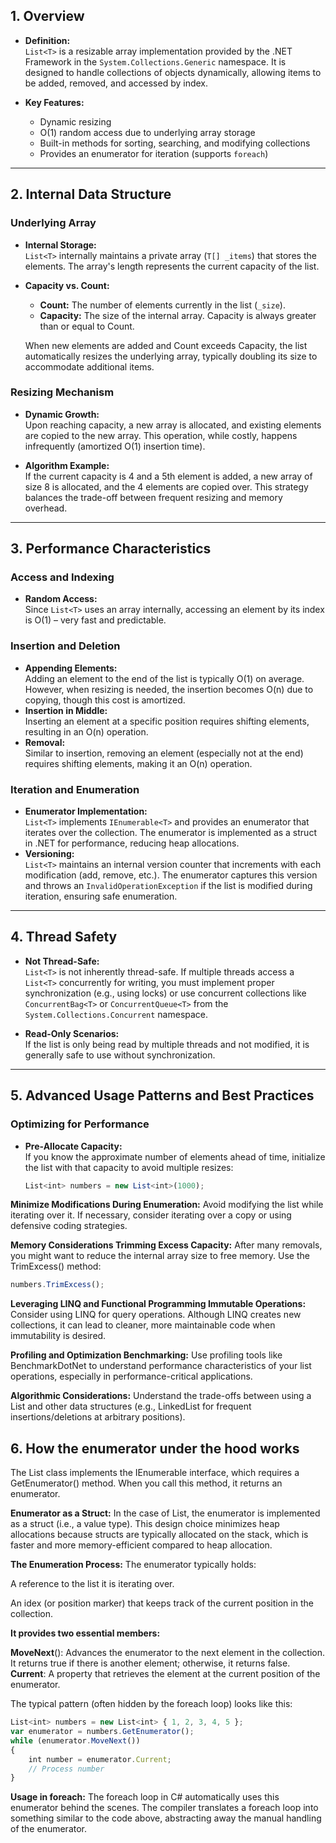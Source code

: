 ## 1. Overview

- **Definition:**  
  `List<T>` is a resizable array implementation provided by the .NET Framework in the `System.Collections.Generic` namespace. It is designed to handle collections of objects dynamically, allowing items to be added, removed, and accessed by index.

- **Key Features:**  
  - Dynamic resizing
  - O(1) random access due to underlying array storage
  - Built-in methods for sorting, searching, and modifying collections
  - Provides an enumerator for iteration (supports `foreach`)

---

## 2. Internal Data Structure

### Underlying Array
- **Internal Storage:**  
  `List<T>` internally maintains a private array (`T[] _items`) that stores the elements. The array's length represents the current capacity of the list.
  
- **Capacity vs. Count:**  
  - **Count:** The number of elements currently in the list (`_size`).
  - **Capacity:** The size of the internal array. Capacity is always greater than or equal to Count.
  
  When new elements are added and Count exceeds Capacity, the list automatically resizes the underlying array, typically doubling its size to accommodate additional items.

### Resizing Mechanism
- **Dynamic Growth:**  
  Upon reaching capacity, a new array is allocated, and existing elements are copied to the new array. This operation, while costly, happens infrequently (amortized O(1) insertion time).
  
- **Algorithm Example:**  
  If the current capacity is 4 and a 5th element is added, a new array of size 8 is allocated, and the 4 elements are copied over. This strategy balances the trade-off between frequent resizing and memory overhead.

---

## 3. Performance Characteristics

### Access and Indexing
- **Random Access:**  
  Since `List<T>` uses an array internally, accessing an element by its index is O(1) – very fast and predictable.

### Insertion and Deletion
- **Appending Elements:**  
  Adding an element to the end of the list is typically O(1) on average. However, when resizing is needed, the insertion becomes O(n) due to copying, though this cost is amortized.
- **Insertion in Middle:**  
  Inserting an element at a specific position requires shifting elements, resulting in an O(n) operation.
- **Removal:**  
  Similar to insertion, removing an element (especially not at the end) requires shifting elements, making it an O(n) operation.

### Iteration and Enumeration
- **Enumerator Implementation:**  
  `List<T>` implements `IEnumerable<T>` and provides an enumerator that iterates over the collection. The enumerator is implemented as a struct in .NET for performance, reducing heap allocations.
- **Versioning:**  
  `List<T>` maintains an internal version counter that increments with each modification (add, remove, etc.). The enumerator captures this version and throws an `InvalidOperationException` if the list is modified during iteration, ensuring safe enumeration.

---

## 4. Thread Safety

- **Not Thread-Safe:**  
  `List<T>` is not inherently thread-safe. If multiple threads access a `List<T>` concurrently for writing, you must implement proper synchronization (e.g., using locks) or use concurrent collections like `ConcurrentBag<T>` or `ConcurrentQueue<T>` from the `System.Collections.Concurrent` namespace.
  
- **Read-Only Scenarios:**  
  If the list is only being read by multiple threads and not modified, it is generally safe to use without synchronization.

---

## 5. Advanced Usage Patterns and Best Practices

### Optimizing for Performance
- **Pre-Allocate Capacity:**  
  If you know the approximate number of elements ahead of time, initialize the list with that capacity to avoid multiple resizes:
  ```typescript
  List<int> numbers = new List<int>(1000);
  ```

**Minimize Modifications During Enumeration:**
Avoid modifying the list while iterating over it. If necessary, consider iterating over a copy or using defensive coding strategies.

**Memory Considerations
Trimming Excess Capacity:**
After many removals, you might want to reduce the internal array size to free memory. Use the TrimExcess() method:

```typescript
numbers.TrimExcess();
```
**Leveraging LINQ and Functional Programming
Immutable Operations:**
Consider using LINQ for query operations. Although LINQ creates new collections, it can lead to cleaner, more maintainable code when immutability is desired.

**Profiling and Optimization
Benchmarking:**
Use profiling tools like BenchmarkDotNet to understand performance characteristics of your list operations, especially in performance-critical applications.

**Algorithmic Considerations:**
Understand the trade-offs between using a List<T> and other data structures (e.g., LinkedList<T> for frequent insertions/deletions at arbitrary positions).

## 6. How the enumerator under the hood works

The List<T> class implements the IEnumerable<T> interface, which requires a GetEnumerator() method. When you call this method, it returns an enumerator.

**Enumerator as a Struct:**
In the case of List<T>, the enumerator is implemented as a struct (i.e., a value type). This design choice minimizes heap allocations because structs are typically allocated on the stack, which is faster and more memory-efficient compared to heap allocation.

**The Enumeration Process:**
The enumerator typically holds:

A reference to the list it is iterating over.

An idex (or position marker) that keeps track of the current position in the collection.

**It provides two essential members:**

**MoveNext**(): Advances the enumerator to the next element in the collection. It returns true if there is another element; otherwise, it returns false.
**Current**: A property that retrieves the element at the current position of the enumerator.

The typical pattern (often hidden by the foreach loop) looks like this:

```typescript
List<int> numbers = new List<int> { 1, 2, 3, 4, 5 };
var enumerator = numbers.GetEnumerator();
while (enumerator.MoveNext())
{
    int number = enumerator.Current;
    // Process number
}
```

**Usage in foreach:**
The foreach loop in C# automatically uses this enumerator behind the scenes. The compiler translates a foreach loop into something similar to the code above, abstracting away the manual handling of the enumerator.